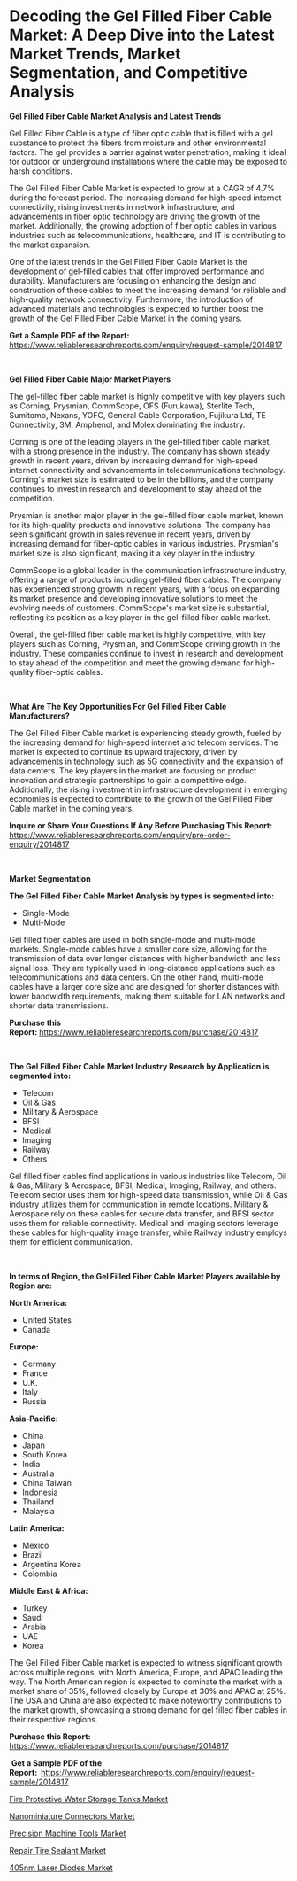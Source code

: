 <p><h1>Decoding the Gel Filled Fiber Cable Market: A Deep Dive into the Latest Market Trends, Market Segmentation, and Competitive Analysis</h1></p><p><strong>Gel Filled Fiber Cable Market Analysis and Latest Trends</strong></p>
<p><p>Gel Filled Fiber Cable is a type of fiber optic cable that is filled with a gel substance to protect the fibers from moisture and other environmental factors. The gel provides a barrier against water penetration, making it ideal for outdoor or underground installations where the cable may be exposed to harsh conditions.</p><p>The Gel Filled Fiber Cable Market is expected to grow at a CAGR of 4.7% during the forecast period. The increasing demand for high-speed internet connectivity, rising investments in network infrastructure, and advancements in fiber optic technology are driving the growth of the market. Additionally, the growing adoption of fiber optic cables in various industries such as telecommunications, healthcare, and IT is contributing to the market expansion.</p><p>One of the latest trends in the Gel Filled Fiber Cable Market is the development of gel-filled cables that offer improved performance and durability. Manufacturers are focusing on enhancing the design and construction of these cables to meet the increasing demand for reliable and high-quality network connectivity. Furthermore, the introduction of advanced materials and technologies is expected to further boost the growth of the Gel Filled Fiber Cable Market in the coming years.</p></p>
<p><strong>Get a Sample PDF of the Report:&nbsp;</strong> <a href="https://www.reliableresearchreports.com/enquiry/request-sample/2014817">https://www.reliableresearchreports.com/enquiry/request-sample/2014817</a></p>
<p>&nbsp;</p>
<p><strong>Gel Filled Fiber Cable Major Market Players</strong></p>
<p><p>The gel-filled fiber cable market is highly competitive with key players such as Corning, Prysmian, CommScope, OFS (Furukawa), Sterlite Tech, Sumitomo, Nexans, YOFC, General Cable Corporation, Fujikura Ltd, TE Connectivity, 3M, Amphenol, and Molex dominating the industry.</p><p>Corning is one of the leading players in the gel-filled fiber cable market, with a strong presence in the industry. The company has shown steady growth in recent years, driven by increasing demand for high-speed internet connectivity and advancements in telecommunications technology. Corning's market size is estimated to be in the billions, and the company continues to invest in research and development to stay ahead of the competition.</p><p>Prysmian is another major player in the gel-filled fiber cable market, known for its high-quality products and innovative solutions. The company has seen significant growth in sales revenue in recent years, driven by increasing demand for fiber-optic cables in various industries. Prysmian's market size is also significant, making it a key player in the industry.</p><p>CommScope is a global leader in the communication infrastructure industry, offering a range of products including gel-filled fiber cables. The company has experienced strong growth in recent years, with a focus on expanding its market presence and developing innovative solutions to meet the evolving needs of customers. CommScope's market size is substantial, reflecting its position as a key player in the gel-filled fiber cable market.</p><p>Overall, the gel-filled fiber cable market is highly competitive, with key players such as Corning, Prysmian, and CommScope driving growth in the industry. These companies continue to invest in research and development to stay ahead of the competition and meet the growing demand for high-quality fiber-optic cables.</p></p>
<p>&nbsp;</p>
<p><strong>What Are The Key Opportunities For Gel Filled Fiber Cable Manufacturers?</strong></p>
<p><p>The Gel Filled Fiber Cable market is experiencing steady growth, fueled by the increasing demand for high-speed internet and telecom services. The market is expected to continue its upward trajectory, driven by advancements in technology such as 5G connectivity and the expansion of data centers. The key players in the market are focusing on product innovation and strategic partnerships to gain a competitive edge. Additionally, the rising investment in infrastructure development in emerging economies is expected to contribute to the growth of the Gel Filled Fiber Cable market in the coming years.</p></p>
<p><strong>Inquire or Share Your Questions If Any Before Purchasing This Report:</strong> <a href="https://www.reliableresearchreports.com/enquiry/pre-order-enquiry/2014817">https://www.reliableresearchreports.com/enquiry/pre-order-enquiry/2014817</a></p>
<p>&nbsp;</p>
<p><strong>Market Segmentation</strong></p>
<p><strong>The Gel Filled Fiber Cable Market Analysis by types is segmented into:</strong></p>
<p><ul><li>Single-Mode</li><li>Multi-Mode</li></ul></p>
<p><p>Gel filled fiber cables are used in both single-mode and multi-mode markets. Single-mode cables have a smaller core size, allowing for the transmission of data over longer distances with higher bandwidth and less signal loss. They are typically used in long-distance applications such as telecommunications and data centers. On the other hand, multi-mode cables have a larger core size and are designed for shorter distances with lower bandwidth requirements, making them suitable for LAN networks and shorter data transmissions.</p></p>
<p><strong>Purchase this Report:&nbsp;</strong><a href="https://www.reliableresearchreports.com/purchase/2014817">https://www.reliableresearchreports.com/purchase/2014817</a></p>
<p>&nbsp;</p>
<p><strong>The Gel Filled Fiber Cable Market Industry Research by Application is segmented into:</strong></p>
<p><ul><li>Telecom</li><li>Oil & Gas</li><li>Military & Aerospace</li><li>BFSI</li><li>Medical</li><li>Imaging</li><li>Railway</li><li>Others</li></ul></p>
<p><p>Gel filled fiber cables find applications in various industries like Telecom, Oil & Gas, Military & Aerospace, BFSI, Medical, Imaging, Railway, and others. Telecom sector uses them for high-speed data transmission, while Oil & Gas industry utilizes them for communication in remote locations. Military & Aerospace rely on these cables for secure data transfer, and BFSI sector uses them for reliable connectivity. Medical and Imaging sectors leverage these cables for high-quality image transfer, while Railway industry employs them for efficient communication.</p></p>
<p>&nbsp;</p>
<p><strong>In terms of Region, the Gel Filled Fiber Cable Market Players available by Region are:</strong></p>
<p>
    <p> <strong> North America: </strong>
        <ul>
            <li>United States</li>
            <li>Canada</li>
        </ul>
        </p> 
    <p> <strong> Europe: </strong>
        <ul>
            <li>Germany</li>
            <li>France</li>
            <li>U.K.</li>
            <li>Italy</li>
            <li>Russia</li>
        </ul>
        </p> 
    <p> <strong> Asia-Pacific: </strong>
        <ul>
            <li>China</li>
            <li>Japan</li>
            <li>South Korea</li>
            <li>India</li>
            <li>Australia</li>
            <li>China Taiwan</li>
            <li>Indonesia</li>
            <li>Thailand</li>
            <li>Malaysia</li>
        </ul>
        </p> 
    <p> <strong> Latin America: </strong>
        <ul>
            <li>Mexico</li>
            <li>Brazil</li>
            <li>Argentina Korea</li>
            <li>Colombia</li>
        </ul>
        </p> 
    <p> <strong> Middle East & Africa: </strong>
        <ul>
            <li>Turkey</li>
            <li>Saudi</li>
            <li>Arabia</li>
            <li>UAE</li>
            <li>Korea</li>
        </ul>
    </p>
    </p>
<p><p>The Gel Filled Fiber Cable market is expected to witness significant growth across multiple regions, with North America, Europe, and APAC leading the way. The North American region is expected to dominate the market with a market share of 35%, followed closely by Europe at 30% and APAC at 25%. The USA and China are also expected to make noteworthy contributions to the market growth, showcasing a strong demand for gel filled fiber cables in their respective regions.</p></p>
<p><strong>Purchase this Report: </strong><a href="https://www.reliableresearchreports.com/purchase/2014817">https://www.reliableresearchreports.com/purchase/2014817</a></p>
<p>&nbsp;<strong>Get a Sample PDF of the Report:&nbsp;&nbsp;</strong><a href="https://www.reliableresearchreports.com/enquiry/request-sample/2014817">https://www.reliableresearchreports.com/enquiry/request-sample/2014817</a></p>
<p><strong></strong></p>
<p><p><a href="https://acidic-farm-354.notion.site/Fire-Protective-Water-Storage-Tanks-Market-Provides-a-Comprehensive-Analysis-Including-a-Macro-Overv-da6e6991ddb04210866aa8d630413093">Fire Protective Water Storage Tanks Market</a></p><p><a href="https://view.publitas.com/reportprime-1/nanominiature-connectors-market-size-furnishes-valuable-information-encompassing-market-share-market-trends-and-projections-spanning-from-2024-to-2031/">Nanominiature Connectors Market</a></p><p><a href="https://glittery-fuchsia-86a.notion.site/Precision-Machine-Tools-Market-Size-Market-Share-and-Global-Market-Analysis-Report-2024-2031-fd35939433a84b5d920191e194df0a13">Precision Machine Tools Market</a></p><p><a href="https://acidic-farm-354.notion.site/Repair-Tire-Sealant-Market-Furnish-Information-about-Market-Size-Market-Share-Market-Dynamics-and-b9f1e952997e4053a5ca2e1bc66bf0d9">Repair Tire Sealant Market</a></p><p><a href="https://view.publitas.com/reportprime-1/405nm-laser-diodes-market-furnish-information-about-market-size-market-share-market-dynamics-and-projections-spanning-from-2024-to-2031/">405nm Laser Diodes Market</a></p></p>